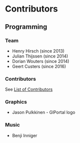 # Contributors
## Programming
### Team
- Henry Hirsch (since 2013)
- Julian Thijssen (since 2014)
- Dorian Wouters (since 2014)
- Geert Custers (since 2016)
### Contributors
See [List of Contributors](https://github.com/GlPortal/glPortal/graphs/contributors)
### Graphics
- Jason Pulkkinen - GlPortal logo

### Music
- Benji Inniger
